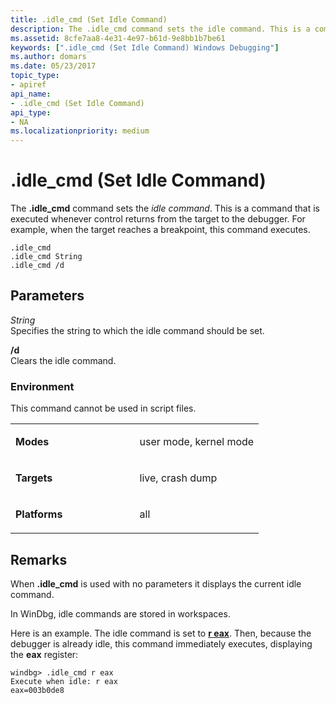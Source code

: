 ```yaml
---
title: .idle_cmd (Set Idle Command)
description: The .idle_cmd command sets the idle command. This is a command that is executed whenever control returns from the target to the debugger. 
ms.assetid: 8cfe7aa8-4e31-4e97-b61d-9e8bb1b7be61
keywords: [".idle_cmd (Set Idle Command) Windows Debugging"]
ms.author: domars
ms.date: 05/23/2017
topic_type:
- apiref
api_name:
- .idle_cmd (Set Idle Command)
api_type:
- NA
ms.localizationpriority: medium
---
```


# .idle\_cmd (Set Idle Command)


The **.idle\_cmd** command sets the *idle command*. This is a command that is executed whenever control returns from the target to the debugger. For example, when the target reaches a breakpoint, this command executes.

```dbgcmd
.idle_cmd
.idle_cmd String 
.idle_cmd /d
```

## <span id="Parameters"></span><span id="parameters"></span><span id="PARAMETERS"></span>Parameters


<span id="_______String______"></span><span id="_______string______"></span><span id="_______STRING______"></span> *String*   
Specifies the string to which the idle command should be set.

<span id="________d______"></span><span id="________D______"></span> **/d**   
Clears the idle command.

### <span id="Environment"></span><span id="environment"></span><span id="ENVIRONMENT"></span>Environment

This command cannot be used in script files.

<table>
<colgroup>
<col width="50%" />
<col width="50%" />
</colgroup>
<tbody>
<tr class="odd">
<td align="left"><p><strong>Modes</strong></p></td>
<td align="left"><p>user mode, kernel mode</p></td>
</tr>
<tr class="even">
<td align="left"><p><strong>Targets</strong></p></td>
<td align="left"><p>live, crash dump</p></td>
</tr>
<tr class="odd">
<td align="left"><p><strong>Platforms</strong></p></td>
<td align="left"><p>all</p></td>
</tr>
</tbody>
</table>

 

Remarks
-------

When **.idle\_cmd** is used with no parameters it displays the current idle command.

In WinDbg, idle commands are stored in workspaces.

Here is an example. The idle command is set to [**r eax**](r--registers-.md). Then, because the debugger is already idle, this command immediately executes, displaying the **eax** register:

```dbgcmd
windbg> .idle_cmd r eax 
Execute when idle: r eax
eax=003b0de8
```

 

 





